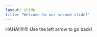 ```yaml
---
layout: slide
title: "Welcome to our second slide!"
---
```

HAHA!!!!!!!!
Use the left arrow to go back!
